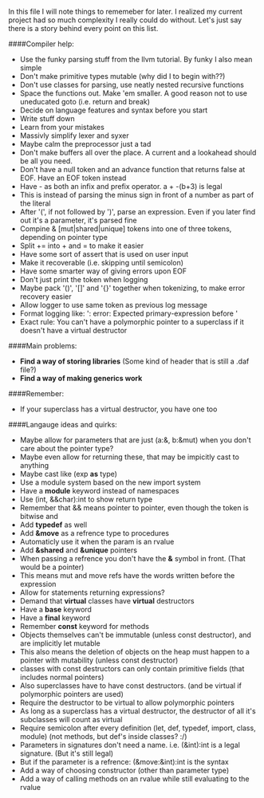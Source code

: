 In this file I will note things to rememeber for later. I realized my current project had so much complexity I really could do without.
Let's just say there is a story behind every point on this list.

####Compiler help:
- Use the funky parsing stuff from the llvm tutorial. By funky I also mean simple
- Don't make primitive types mutable (why did I to begin with??)
- Don't use classes for parsing, use neatly nested recursive functions
- Space the functions out. Make 'em smaller. A good reason not to use uneducated goto (i.e. return and break)
- Decide on language features and syntax before you start
- Write stuff down
- Learn from your mistakes
- Massivly simplify lexer and syxer
- Maybe calm the preprocessor just a tad
- Don't make buffers all over the place. A current and a lookahead should be all you need.
- Don't have a null token and an advance function that returns false at EOF. Have an EOF token instead
- Have - as both an infix and prefix operator. a + -(b+3) is legal
 - This is instead of parsing the minus sign in front of a number as part of the literal
- After '(', if not followed by ')', parse an expression. Even if you later find out it's a parameter, it's parsed fine
- Compine & [mut|shared|unique] tokens into one of three tokens, depending on pointer type
- Split += into + and = to make it easier
- Have some sort of assert that is used on user input
 - Make it recoverable (i.e. skipping until semicolon)
- Have some smarter way of giving errors upon EOF
- Don't just print the token when logging
- Maybe pack '()', '[]' and '{}' together when tokenizing, to make error recovery easier
- Allow logger to use same token as previous log message
- Format logging like: '<token>: error: Expected primary-expression before <token>'
- Exact rule: You can't have a polymorphic pointer to a superclass if it doesn't have a virtual destructor

####Main problems:
- **Find a way of storing libraries** (Some kind of header that is still a .daf file?)
- **Find a way of making generics work**

####Remember:
- If your superclass has a virtual destructor, you have one too

####Langauge ideas and quirks:
- Maybe allow for parameters that are just (a:&, b:&mut) when you don't care about the pointer type?
 - Maybe even allow for returning these, that may be impicitly cast to anything
- Maybe cast like (exp **as** type)
- Use a module system based on the new import system
 - Have a **module** keyword instead of namespaces
- Use (int, &&char):int to show return type
- Remember that && means pointer to pointer, even though the token is bitwise and
- Add **typedef** as well
- Add **&move** as a refrence type to procedures
 - Automaticly use it when the param is an rvalue
- Add **&shared** and **&unique** pointers
- When passing a refrence you don't have the **&** symbol in front. (That would be a pointer)
 - This means mut and move refs have the words written before the expression
- Allow for statements returning expressions?
- Demand that **virtual** classes have **virtual** destructors
- Have a **base** keyword
- Have a **final** keyword
- Remember **const** keyword for methods
- Objects themselves can't be immutable (unless const destructor), and are implicitly let mutable
 - This also means the deletion of objects on the heap must happen to a pointer with mutability (unless const destructor)
  - classes with const destructors can only contain primitive fields (that includes normal pointers)
   - Also superclasses have to have const destructors. (and be virtual if polymorphic pointers are used) 
- Require the destructor to be virtual to allow polymorphic pointers
 - As long as a superclass has a virtual destructor, the destructor of all it's subclasses will count as virtual
- Require semicolon after every definition (let, def, typedef, import, class, module) (not methods, but def's inside classes? :/)
- Parameters in signatures don't need a name. i.e. (&int):int is a legal signature. (But it's still legal)
 - But if the parameter is a refrence: (&move:&int):int is the syntax
- Add a way of choosing constructor (other than parameter type)
- Add a way of calling methods on an rvalue while still evaluating to the rvalue